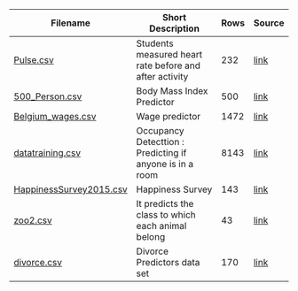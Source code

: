 | Filename | Short Description | Rows | Source |
| --- | --- | --- | --- |
| [Pulse.csv](/csv/Pulse.csv) | Students measured heart rate before and after activity | 232 | [link](https://rdrr.io/cran/Stat2Data/man/Pulse.html)|
| [500_Person.csv](/csv/500_Person_Gender_Height_Weight_Index.csv) | Body Mass Index Predictor  | 500 | [link](https://www.kaggle.com/yersever/500-person-gender-height-weight-bodymassindex) |
| [Belgium_wages.csv](/csv/Belgium_wages.csv) | Wage predictor  | 1472 | [link](https://vincentarelbundock.github.io/Rdatasets/doc/Ecdat/Bwages.html) |
| [datatraining.csv](/csv/datatraining.csv)  | Occupancy Detecttion : Predicting if anyone is in a room | 8143 | [link](https://archive.ics.uci.edu/ml/datasets/Occupancy+Detection+)
| [HappinessSurvey2015.csv](/csv/HappinessSurvey2015.csv) | Happiness Survey | 143 | [link](https://archive.ics.uci.edu/ml/datasets/Somerville+Happiness+Survey)|
| [zoo2.csv](/csv/zoo2.csv) | It predicts the class to which each animal belong | 43 | [link](https://www.kaggle.com/agajorte/zoo-animals-extended-dataset) |
| [divorce.csv](/csv/divorce.csv)  | Divorce Predictors data set | 170 | [link](https://archive.ics.uci.edu/ml/datasets/Divorce+Predictors+data+set#)  |
